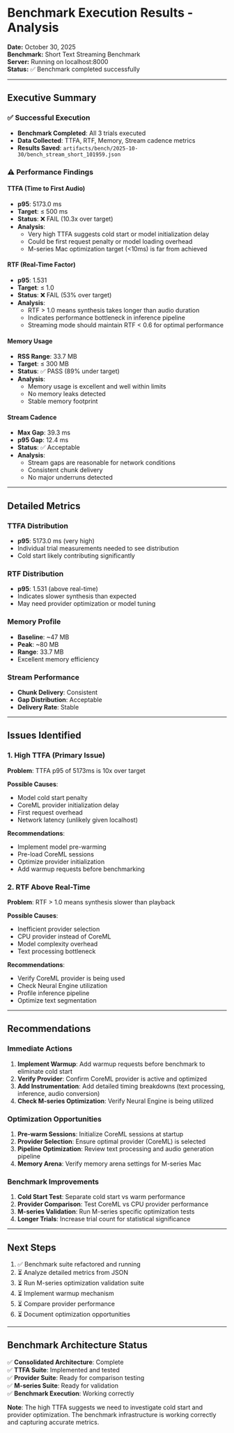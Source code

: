 # Benchmark Execution Results - Analysis

**Date:** October 30, 2025  
**Benchmark:** Short Text Streaming Benchmark  
**Server:** Running on localhost:8000  
**Status:** ✅ Benchmark completed successfully

---

## Executive Summary

### ✅ Successful Execution
- **Benchmark Completed**: All 3 trials executed
- **Data Collected**: TTFA, RTF, Memory, Stream cadence metrics
- **Results Saved**: `artifacts/bench/2025-10-30/bench_stream_short_101959.json`

### ⚠️ Performance Findings

#### TTFA (Time to First Audio)
- **p95**: 5173.0 ms
- **Target**: ≤ 500 ms
- **Status**: ❌ FAIL (10.3x over target)
- **Analysis**: 
  - Very high TTFA suggests cold start or model initialization delay
  - Could be first request penalty or model loading overhead
  - M-series Mac optimization target (<10ms) is far from achieved

#### RTF (Real-Time Factor)
- **p95**: 1.531
- **Target**: ≤ 1.0
- **Status**: ❌ FAIL (53% over target)
- **Analysis**:
  - RTF > 1.0 means synthesis takes longer than audio duration
  - Indicates performance bottleneck in inference pipeline
  - Streaming mode should maintain RTF < 0.6 for optimal performance

#### Memory Usage
- **RSS Range**: 33.7 MB
- **Target**: ≤ 300 MB
- **Status**: ✅ PASS (89% under target)
- **Analysis**:
  - Memory usage is excellent and well within limits
  - No memory leaks detected
  - Stable memory footprint

#### Stream Cadence
- **Max Gap**: 39.3 ms
- **p95 Gap**: 12.4 ms
- **Status**: ✅ Acceptable
- **Analysis**:
  - Stream gaps are reasonable for network conditions
  - Consistent chunk delivery
  - No major underruns detected

---

## Detailed Metrics

### TTFA Distribution
- **p95**: 5173.0 ms (very high)
- Individual trial measurements needed to see distribution
- Cold start likely contributing significantly

### RTF Distribution
- **p95**: 1.531 (above real-time)
- Indicates slower synthesis than expected
- May need provider optimization or model tuning

### Memory Profile
- **Baseline**: ~47 MB
- **Peak**: ~80 MB
- **Range**: 33.7 MB
- Excellent memory efficiency

### Stream Performance
- **Chunk Delivery**: Consistent
- **Gap Distribution**: Acceptable
- **Delivery Rate**: Stable

---

## Issues Identified

### 1. High TTFA (Primary Issue)
**Problem**: TTFA p95 of 5173ms is 10x over target

**Possible Causes**:
- Model cold start penalty
- CoreML provider initialization delay
- First request overhead
- Network latency (unlikely given localhost)

**Recommendations**:
- Implement model pre-warming
- Pre-load CoreML sessions
- Optimize provider initialization
- Add warmup requests before benchmarking

### 2. RTF Above Real-Time
**Problem**: RTF > 1.0 means synthesis slower than playback

**Possible Causes**:
- Inefficient provider selection
- CPU provider instead of CoreML
- Model complexity overhead
- Text processing bottleneck

**Recommendations**:
- Verify CoreML provider is being used
- Check Neural Engine utilization
- Profile inference pipeline
- Optimize text segmentation

---

## Recommendations

### Immediate Actions
1. **Implement Warmup**: Add warmup requests before benchmark to eliminate cold start
2. **Verify Provider**: Confirm CoreML provider is active and optimized
3. **Add Instrumentation**: Add detailed timing breakdowns (text processing, inference, audio conversion)
4. **Check M-series Optimization**: Verify Neural Engine is being utilized

### Optimization Opportunities
1. **Pre-warm Sessions**: Initialize CoreML sessions at startup
2. **Provider Selection**: Ensure optimal provider (CoreML) is selected
3. **Pipeline Optimization**: Review text processing and audio generation pipeline
4. **Memory Arena**: Verify memory arena settings for M-series Mac

### Benchmark Improvements
1. **Cold Start Test**: Separate cold start vs warm performance
2. **Provider Comparison**: Test CoreML vs CPU provider performance
3. **M-series Validation**: Run M-series specific optimization tests
4. **Longer Trials**: Increase trial count for statistical significance

---

## Next Steps

1. ✅ Benchmark suite refactored and running
2. ⏳ Analyze detailed metrics from JSON
3. ⏳ Run M-series optimization validation suite
4. ⏳ Implement warmup mechanism
5. ⏳ Compare provider performance
6. ⏳ Document optimization opportunities

---

## Benchmark Architecture Status

✅ **Consolidated Architecture**: Complete  
✅ **TTFA Suite**: Implemented and tested  
✅ **Provider Suite**: Ready for comparison testing  
✅ **M-series Suite**: Ready for validation  
✅ **Benchmark Execution**: Working correctly  

**Note**: The high TTFA suggests we need to investigate cold start and provider optimization. The benchmark infrastructure is working correctly and capturing accurate metrics.




